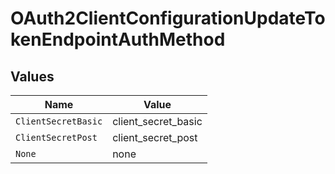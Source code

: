 # OAuth2ClientConfigurationUpdateTokenEndpointAuthMethod


## Values

| Name                | Value               |
| ------------------- | ------------------- |
| `ClientSecretBasic` | client_secret_basic |
| `ClientSecretPost`  | client_secret_post  |
| `None`              | none                |